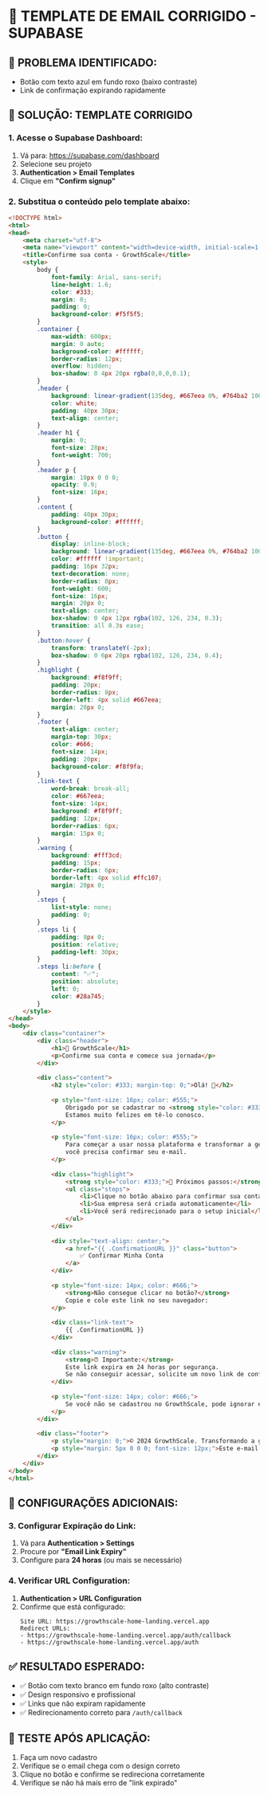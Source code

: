 # 🎨 **TEMPLATE DE EMAIL CORRIGIDO - SUPABASE**

## 🚨 **PROBLEMA IDENTIFICADO:**
- Botão com texto azul em fundo roxo (baixo contraste)
- Link de confirmação expirando rapidamente

## 🔧 **SOLUÇÃO: TEMPLATE CORRIGIDO**

### **1. Acesse o Supabase Dashboard:**
1. Vá para: https://supabase.com/dashboard
2. Selecione seu projeto
3. **Authentication > Email Templates**
4. Clique em **"Confirm signup"**

### **2. Substitua o conteúdo pelo template abaixo:**

```html
<!DOCTYPE html>
<html>
<head>
    <meta charset="utf-8">
    <meta name="viewport" content="width=device-width, initial-scale=1.0">
    <title>Confirme sua conta - GrowthScale</title>
    <style>
        body { 
            font-family: Arial, sans-serif; 
            line-height: 1.6; 
            color: #333; 
            margin: 0; 
            padding: 0; 
            background-color: #f5f5f5; 
        }
        .container { 
            max-width: 600px; 
            margin: 0 auto; 
            background-color: #ffffff; 
            border-radius: 12px; 
            overflow: hidden; 
            box-shadow: 0 4px 20px rgba(0,0,0,0.1); 
        }
        .header { 
            background: linear-gradient(135deg, #667eea 0%, #764ba2 100%); 
            color: white; 
            padding: 40px 30px; 
            text-align: center; 
        }
        .header h1 { 
            margin: 0; 
            font-size: 28px; 
            font-weight: 700; 
        }
        .header p { 
            margin: 10px 0 0 0; 
            opacity: 0.9; 
            font-size: 16px; 
        }
        .content { 
            padding: 40px 30px; 
            background-color: #ffffff; 
        }
        .button { 
            display: inline-block; 
            background: linear-gradient(135deg, #667eea 0%, #764ba2 100%); 
            color: #ffffff !important; 
            padding: 16px 32px; 
            text-decoration: none; 
            border-radius: 8px; 
            font-weight: 600; 
            font-size: 16px; 
            margin: 20px 0; 
            text-align: center; 
            box-shadow: 0 4px 12px rgba(102, 126, 234, 0.3); 
            transition: all 0.3s ease; 
        }
        .button:hover { 
            transform: translateY(-2px); 
            box-shadow: 0 6px 20px rgba(102, 126, 234, 0.4); 
        }
        .highlight { 
            background: #f8f9ff; 
            padding: 20px; 
            border-radius: 8px; 
            border-left: 4px solid #667eea; 
            margin: 20px 0; 
        }
        .footer { 
            text-align: center; 
            margin-top: 30px; 
            color: #666; 
            font-size: 14px; 
            padding: 20px; 
            background-color: #f8f9fa; 
        }
        .link-text { 
            word-break: break-all; 
            color: #667eea; 
            font-size: 14px; 
            background: #f8f9ff; 
            padding: 12px; 
            border-radius: 6px; 
            margin: 15px 0; 
        }
        .warning { 
            background: #fff3cd; 
            padding: 15px; 
            border-radius: 6px; 
            border-left: 4px solid #ffc107; 
            margin: 20px 0; 
        }
        .steps { 
            list-style: none; 
            padding: 0; 
        }
        .steps li { 
            padding: 8px 0; 
            position: relative; 
            padding-left: 30px; 
        }
        .steps li:before { 
            content: "✅"; 
            position: absolute; 
            left: 0; 
            color: #28a745; 
        }
    </style>
</head>
<body>
    <div class="container">
        <div class="header">
            <h1>🚀 GrowthScale</h1>
            <p>Confirme sua conta e comece sua jornada</p>
        </div>
        
        <div class="content">
            <h2 style="color: #333; margin-top: 0;">Olá! 👋</h2>
            
            <p style="font-size: 16px; color: #555;">
                Obrigado por se cadastrar no <strong style="color: #333;">GrowthScale</strong>! 
                Estamos muito felizes em tê-lo conosco.
            </p>
            
            <p style="font-size: 16px; color: #555;">
                Para começar a usar nossa plataforma e transformar a gestão da sua empresa, 
                você precisa confirmar seu e-mail.
            </p>
            
            <div class="highlight">
                <strong style="color: #333;">🎯 Próximos passos:</strong>
                <ul class="steps">
                    <li>Clique no botão abaixo para confirmar sua conta</li>
                    <li>Sua empresa será criada automaticamente</li>
                    <li>Você será redirecionado para o setup inicial</li>
                </ul>
            </div>
            
            <div style="text-align: center;">
                <a href="{{ .ConfirmationURL }}" class="button">
                    ✅ Confirmar Minha Conta
                </a>
            </div>
            
            <p style="font-size: 14px; color: #666;">
                <strong>Não consegue clicar no botão?</strong> 
                Copie e cole este link no seu navegador:
            </p>
            
            <div class="link-text">
                {{ .ConfirmationURL }}
            </div>
            
            <div class="warning">
                <strong>⏰ Importante:</strong> 
                Este link expira em 24 horas por segurança. 
                Se não conseguir acessar, solicite um novo link de confirmação.
            </div>
            
            <p style="font-size: 14px; color: #666;">
                Se você não se cadastrou no GrowthScale, pode ignorar este e-mail com segurança.
            </p>
        </div>
        
        <div class="footer">
            <p style="margin: 0;">© 2024 GrowthScale. Transformando a gestão empresarial.</p>
            <p style="margin: 5px 0 0 0; font-size: 12px;">Este e-mail foi enviado para {{ .Email }}</p>
        </div>
    </div>
</body>
</html>
```

## 🔧 **CONFIGURAÇÕES ADICIONAIS:**

### **3. Configurar Expiração do Link:**
1. Vá para **Authentication > Settings**
2. Procure por **"Email Link Expiry"**
3. Configure para **24 horas** (ou mais se necessário)

### **4. Verificar URL Configuration:**
1. **Authentication > URL Configuration**
2. Confirme que está configurado:
   ```
   Site URL: https://growthscale-home-landing.vercel.app
   Redirect URLs:
   - https://growthscale-home-landing.vercel.app/auth/callback
   - https://growthscale-home-landing.vercel.app/auth
   ```

## ✅ **RESULTADO ESPERADO:**
- ✅ Botão com texto branco em fundo roxo (alto contraste)
- ✅ Design responsivo e profissional
- ✅ Links que não expiram rapidamente
- ✅ Redirecionamento correto para `/auth/callback`

## 🧪 **TESTE APÓS APLICAÇÃO:**
1. Faça um novo cadastro
2. Verifique se o email chega com o design correto
3. Clique no botão e confirme se redireciona corretamente
4. Verifique se não há mais erro de "link expirado"
